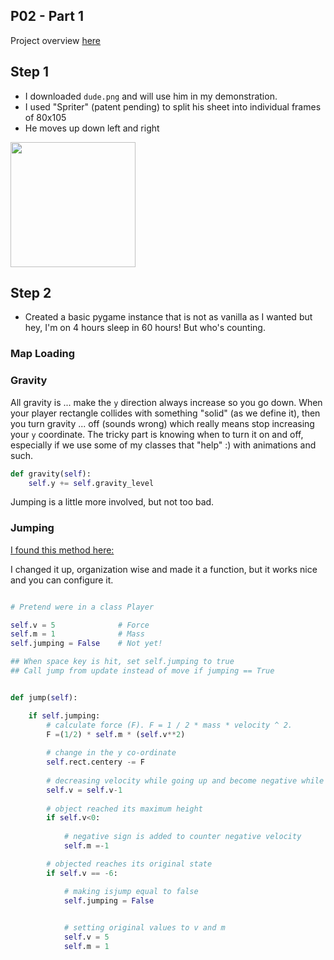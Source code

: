 ## P02 - Part 1


Project overview [here](../README.md)

## Step 1

- I downloaded `dude.png` and will use him in my demonstration.
- I used "Spriter" (patent pending) to split his sheet into individual frames of 80x105
- He moves up down left and right

<img src="dude.png" width="200">

## Step 2

- Created a basic pygame instance that is not as vanilla as I wanted but hey, I'm on 4 hours sleep in 60 hours! But who's counting. 

### Map Loading

### Gravity

All gravity is ... make the `y` direction always increase so you go down. When your player rectangle collides with something "solid" (as we define it),
then you turn gravity ... off (sounds wrong) which really means stop increasing your `y` coordinate. The tricky part is knowing when to turn it on and 
off, especially if we use some of my classes that "help" :) with animations and such. 

```python
def gravity(self):
    self.y += self.gravity_level
```

Jumping is a little more involved, but not too bad. 

### Jumping

[I found this method here:](https://www.geeksforgeeks.org/python-making-an-object-jump-in-pygame/)

I changed it up, organization wise and made it a function, but it works nice and you can configure it.

```python

# Pretend were in a class Player

self.v = 5              # Force
self.m = 1              # Mass
self.jumping = False    # Not yet!

## When space key is hit, set self.jumping to true
## Call jump from update instead of move if jumping == True


def jump(self):

    if self.jumping: 
        # calculate force (F). F = 1 / 2 * mass * velocity ^ 2. 
        F =(1/2) * self.m * (self.v**2) 
      
        # change in the y co-ordinate 
        self.rect.centery -= F 
        
        # decreasing velocity while going up and become negative while coming down 
        self.v = self.v-1
        
        # object reached its maximum height 
        if self.v<0: 
            
            # negative sign is added to counter negative velocity 
            self.m =-1

        # objected reaches its original state 
        if self.v == -6: 

            # making isjump equal to false  
            self.jumping = False

    
            # setting original values to v and m 
            self.v = 5
            self.m = 1
```

